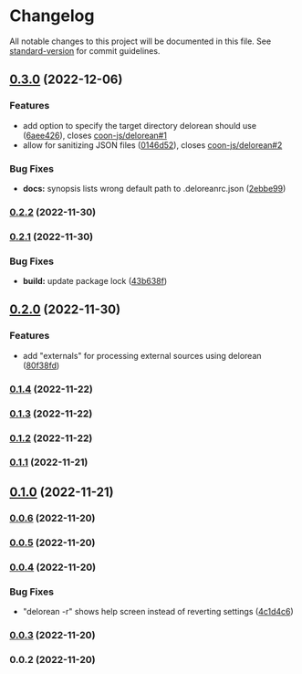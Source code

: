 # Changelog

All notable changes to this project will be documented in this file. See [standard-version](https://github.com/conventional-changelog/standard-version) for commit guidelines.

## [0.3.0](https://github.com/coon-js/delorean/compare/v0.2.2...v0.3.0) (2022-12-06)


### Features

* add option to specify the target directory delorean should use ([6aee426](https://github.com/coon-js/delorean/commit/6aee426c5c2ed584f0fa2901d4fc8ec0a0665bba)), closes [coon-js/delorean#1](https://github.com/coon-js/delorean/issues/1)
* allow for sanitizing JSON files ([0146d52](https://github.com/coon-js/delorean/commit/0146d52e35ef3f912b67ee6346a2ff271ba778fc)), closes [coon-js/delorean#2](https://github.com/coon-js/delorean/issues/2)


### Bug Fixes

* **docs:** synopsis lists wrong default path to .deloreanrc.json ([2ebbe99](https://github.com/coon-js/delorean/commit/2ebbe99e6004c96b25bc5deabf625371aa6a80c9))

### [0.2.2](https://github.com/coon-js/delorean/compare/v0.2.1...v0.2.2) (2022-11-30)

### [0.2.1](https://github.com/coon-js/delorean/compare/v0.2.0...v0.2.1) (2022-11-30)


### Bug Fixes

* **build:** update package lock ([43b638f](https://github.com/coon-js/delorean/commit/43b638f63be0d9e77d3b8fbe61cbc0841e19fbee))

## [0.2.0](https://github.com/coon-js/delorean/compare/v0.1.4...v0.2.0) (2022-11-30)


### Features

* add "externals" for processing external sources using delorean ([80f38fd](https://github.com/coon-js/delorean/commit/80f38fd9ba34119d066fc592a7a9afbd3a862bf0))

### [0.1.4](https://github.com/coon-js/delorean/compare/v0.1.3...v0.1.4) (2022-11-22)

### [0.1.3](https://github.com/coon-js/delorean/compare/v0.1.2...v0.1.3) (2022-11-22)

### [0.1.2](https://github.com/coon-js/delorean/compare/v0.1.1...v0.1.2) (2022-11-22)

### [0.1.1](https://github.com/coon-js/delorean/compare/v0.1.0...v0.1.1) (2022-11-21)

## [0.1.0](https://github.com/coon-js/delorean/compare/v0.0.6...v0.1.0) (2022-11-21)

### [0.0.6](https://github.com/coon-js/delorean/compare/v0.0.5...v0.0.6) (2022-11-20)

### [0.0.5](https://github.com/coon-js/delorean/compare/v0.0.4...v0.0.5) (2022-11-20)

### [0.0.4](https://github.com/coon-js/delorean/compare/v0.0.3...v0.0.4) (2022-11-20)


### Bug Fixes

* "delorean -r" shows help screen instead of reverting settings ([4c1d4c6](https://github.com/coon-js/delorean/commit/4c1d4c6eaf13ca2470dc9fdc8032f57cfb2d8444))

### [0.0.3](https://github.com/coon-js/delorean/compare/v0.0.2...v0.0.3) (2022-11-20)

### 0.0.2 (2022-11-20)
